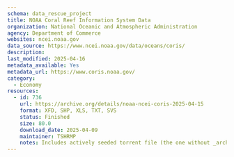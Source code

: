 ```yaml
---
schema: data_rescue_project 
title: NOAA Coral Reef Information System Data
organization: National Oceanic and Atmospheric Administration
agency: Department of Commerce
websites: ncei.noaa.gov
data_source: https://www.ncei.noaa.gov/data/oceans/coris/
description: 
last_modified: 2025-04-16
metadata_available: Yes
metadata_url: https://www.coris.noaa.gov/
category:
  - Economy
resources:
  - id: 736
    url: https://archive.org/details/noaa-ncei-coris-2025-04-15
    format: XFD, SHP, XLS, TXT, SVS
    status: Finished
    size: 80.0
    download_date: 2025-04-09
    maintainer: TSHRMP
    notes: Includes actively seeded torrent file (the one without _archive).  Alternate torrent location https//academictorrents.com/details/4e933a13ac5cca1059ce14628ca0db6ce35e358e
---
```

